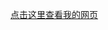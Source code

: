 [点击这里查看我的网页](https://githubfast.com/qinchenhaotangjiming/qinchenhaotangjiming.github.io/blob/main/Home.html)

